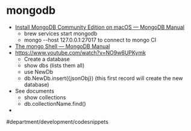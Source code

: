# mongodb
* [Install MongoDB Community Edition on macOS — MongoDB Manual](https://docs.mongodb.com/manual/tutorial/install-mongodb-on-os-x/?_ga=2.21999931.1436801989.1538791745-1695154483.1538791745)
	* brew services start mongodb
	* mongo --host 127.0.0.1:27017 to connect to mongo CI
* [The mongo Shell — MongoDB Manual](https://docs.mongodb.com/manual/mongo/)
* https://www.youtube.com/watch?v=NO9w6UPKymk
	* Create a database
	* show dbs (lists them all)
	* use NewDb
	* db.NewDb.insert({jsonObj}) (this first record will create the new database)
* See documents
	* show collections
	* db.collectionName.find()
* 

#department/development/codesnippets